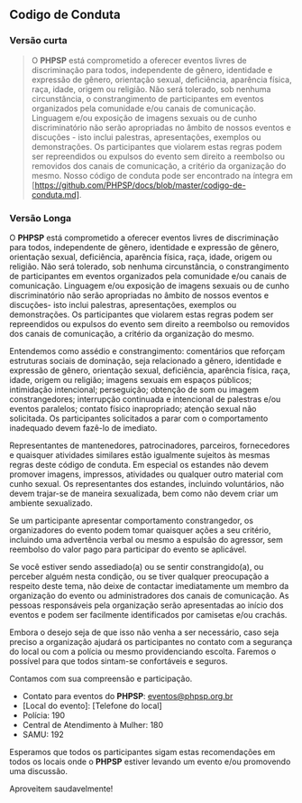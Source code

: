 ## Codigo de Conduta

### Versão curta

> O **PHPSP** está comprometido a oferecer eventos livres de discriminação para todos, independente de gênero, identidade e expressão de gênero, orientação sexual, deficiência, aparência física, raça, idade, origem ou religião. 
> Não será tolerado, sob nenhuma circunstância, o constrangimento de participantes em eventos organizados pela comunidade e/ou canais de comunicação. 
> Linguagem e/ou exposição de imagens sexuais ou de cunho discriminatório não serão apropriadas no âmbito de nossos eventos e discuções - isto inclui palestras, apresentações, exemplos ou demonstrações. 
> Os participantes que violarem estas regras podem ser repreendidos ou expulsos do evento sem direito a reembolso ou removidos dos canais de comunicação, a critério da organização do mesmo. 
> Nosso código de conduta pode ser encontrado na íntegra em [https://github.com/PHPSP/docs/blob/master/codigo-de-conduta.md].

### Versão Longa

O **PHPSP** está comprometido a oferecer eventos livres de discriminação para todos, independente de gênero, identidade e expressão de gênero, orientação sexual, deficiência, aparência física, raça, idade, origem ou religião. 
Não será tolerado, sob nenhuma circunstância, o constrangimento de participantes em eventos organizados pela comunidade e/ou canais de comunicação. 
Linguagem e/ou exposição de imagens sexuais ou de cunho discriminatório não serão apropriadas no âmbito de nossos eventos e discuções- isto inclui palestras, apresentações, exemplos ou demonstrações. 
Os participantes que violarem estas regras podem ser repreendidos ou expulsos do evento sem direito a reembolso ou removidos dos canais de comunicação, a critério da organização do mesmo. 

Entendemos como assédio e constrangimento: 
comentários que reforçam estruturas sociais de dominação, seja relacionado a gênero, identidade e expressão de gênero, 
orientação sexual, deficiência, aparência física, raça, idade, origem ou religião; imagens sexuais em espaços públicos; 
intimidação intencional; perseguição; obtenção de som ou imagem constrangedores; 
interrupção continuada e intencional de palestras e/ou eventos paralelos; 
contato físico inapropriado; atenção sexual não solicitada. 
Os participantes solicitados a parar com o comportamento inadequado devem fazê-lo de imediato.

Representantes de mantenedores, patrocinadores, parceiros, fornecedores e quaisquer atividades similares estão 
igualmente sujeitos às mesmas regras deste código de conduta. 
Em especial os estandes não devem promover imagens, impressos, atividades ou qualquer outro material com cunho sexual. 
Os representantes dos estandes, incluindo voluntários, não devem trajar-se de maneira sexualizada, 
bem como não devem criar um ambiente sexualizado.

Se um participante apresentar comportamento constrangedor, os organizadores do evento podem tomar quaisquer 
ações a seu critério, incluindo uma advertência verbal ou mesmo a espulsão do agressor, 
sem reembolso do valor pago para participar do evento se aplicável.

Se você estiver sendo assediado(a) ou se sentir constrangido(a), ou perceber alguém nesta condição, 
ou se tiver qualquer preocupação a respeito deste tema, 
não deixe de contactar imediatamente um membro da organização do evento ou administradores dos canais de comunicação. 
As pessoas responsáveis pela organização serão apresentadas ao início dos eventos e podem ser facilmente 
identificados por camisetas e/ou crachás.

Embora o desejo seja de que isso não venha a ser necessário, caso seja preciso a organização ajudará 
os participantes no contato com a segurança do local ou com a polícia ou mesmo providenciando escolta. 
Faremos o possível para que todos sintam-se confortáveis e seguros.

Contamos com sua compreensão e participação.

* Contato para eventos do **PHPSP**: eventos@phpsp.org.br
* [Local do evento]: [Telefone do local]
* Polícia: 190
* Central de Atendimento à Mulher: 180
* SAMU: 192

Esperamos que todos os participantes sigam estas recomendações em todos os locais onde o **PHPSP** estiver levando um evento e/ou promovendo uma discussão.

Aproveitem saudavelmente!

